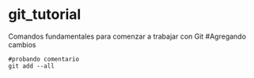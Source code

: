 # git_tutorial
Comandos fundamentales para comenzar a trabajar con Git
#Agregando cambios
```git
#probando comentario
git add --all
```
